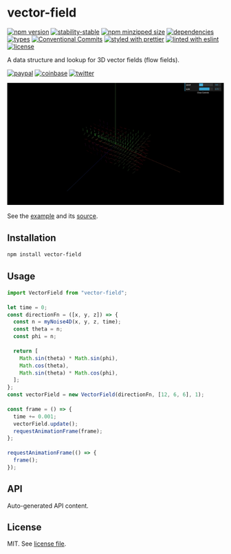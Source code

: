 # vector-field

[![npm version](https://img.shields.io/npm/v/vector-field)](https://www.npmjs.com/package/vector-field)
[![stability-stable](https://img.shields.io/badge/stability-stable-green.svg)](https://www.npmjs.com/package/vector-field)
[![npm minzipped size](https://img.shields.io/bundlephobia/minzip/vector-field)](https://www.npmjs.com/package/vector-field)
[![dependencies](https://img.shields.io/david/dmnsgn/vector-field)](https://github.com/dmnsgn/vector-field/blob/main/package.json)
[![types](https://img.shields.io/npm/types/vector-field)](https://github.com/microsoft/TypeScript)
[![Conventional Commits](https://img.shields.io/badge/Conventional%20Commits-1.0.0-fa6673.svg)](https://conventionalcommits.org)
[![styled with prettier](https://img.shields.io/badge/styled_with-Prettier-f8bc45.svg?logo=prettier)](https://github.com/prettier/prettier)
[![linted with eslint](https://img.shields.io/badge/linted_with-ES_Lint-4B32C3.svg?logo=eslint)](https://github.com/eslint/eslint)
[![license](https://img.shields.io/github/license/dmnsgn/vector-field)](https://github.com/dmnsgn/vector-field/blob/main/LICENSE.md)

A data structure and lookup for 3D vector fields (flow fields).

[![paypal](https://img.shields.io/badge/donate-paypal-informational?logo=paypal)](https://paypal.me/dmnsgn)
[![coinbase](https://img.shields.io/badge/donate-coinbase-informational?logo=coinbase)](https://commerce.coinbase.com/checkout/56cbdf28-e323-48d8-9c98-7019e72c97f3)
[![twitter](https://img.shields.io/twitter/follow/dmnsgn?style=social)](https://twitter.com/dmnsgn)

![](https://raw.githubusercontent.com/dmnsgn/vector-field/main/screenshot.gif)

See the [example](https://dmnsgn.github.io/vector-field/) and its [source](index.html).

## Installation

```bash
npm install vector-field
```

## Usage

```js
import VectorField from "vector-field";

let time = 0;
const directionFn = ([x, y, z]) => {
  const n = myNoise4D(x, y, z, time);
  const theta = n;
  const phi = n;

  return [
    Math.sin(theta) * Math.sin(phi),
    Math.cos(theta),
    Math.sin(theta) * Math.cos(phi),
  ];
};
const vectorField = new VectorField(directionFn, [12, 6, 6], 1);

const frame = () => {
  time += 0.001;
  vectorField.update();
  requestAnimationFrame(frame);
};

requestAnimationFrame(() => {
  frame();
});
```

## API

<!-- api-start -->

Auto-generated API content.

<!-- api-end -->

## License

MIT. See [license file](https://github.com/dmnsgn/vector-field/blob/main/LICENSE.md).
